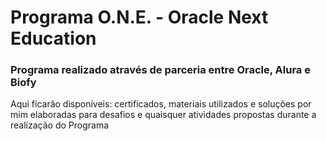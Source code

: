 # Programa O.N.E. - Oracle Next Education

### Programa realizado através de parceria entre Oracle, Alura e Biofy

Aqui ficarão disponíveis: certificados, materiais utilizados e soluções por mim elaboradas para desafios e quaisquer atividades propostas durante a realização do Programa

